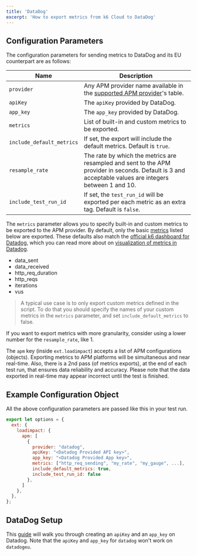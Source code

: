 ```yaml
---
title: 'DataDog'
excerpt: 'How to export metrics from k6 Cloud to DataDog'
---
```


## Configuration Parameters

The configuration parameters for sending metrics to DataDog and its EU counterpart are as follows:

| Name                      | Description                                                                                                                                            |
| ------------------------- | ------------------------------------------------------------------------------------------------------------------------------------------------------ |
| `provider`                | Any APM provider name available in the [supported APM provider](/cloud/integrations/cloud-apm#supported-apm-providers)'s table.                        |
| `apiKey`                  | The `apiKey` provided by DataDog.                                                                                                                      |
| `app_key`                 | The `app_key` provided by DataDog.                                                                                                                     |
| `metrics`                 | List of built-in and custom metrics to be exported.                                                                                                    |
| `include_default_metrics` | If set, the export will include the default metrics. Default is `true`.                                                                                |
| `resample_rate`           | The rate by which the metrics are resampled and sent to the APM provider in seconds. Default is 3 and acceptable values are integers between 1 and 10. |
| `include_test_run_id`     | If set, the `test_run_id` will be exported per each metric as an extra tag. Default is `false`.                                                        |


The `metrics` parameter allows you to specify built-in and custom metrics to be exported to the APM provider. By default, only the basic [metrics](/using-k6/metrics) listed below are exported. These defaults also match the [official k6 dashboard for Datadog](https://docs.datadoghq.com/integrations/k6/), which you can read more about on [visualization of metrics in Datadog](/results-visualization/datadog#visualize-in-datadog).

- data_sent
- data_received
- http_req_duration
- http_reqs
- iterations
- vus

> A typical use case is to only export custom metrics defined in the script. To do that you should specify the names of your custom metrics in the `metrics` parameter, and set `include_default_metrics` to false.

If you want to export metrics with more granularity, consider using a lower number for the `resample_rate`, like 1.

The `apm` key (inside `ext.loadimpact`) accepts a list of APM configurations (objects). Exporting metrics to APM platforms will be simultaneous and near real-time. Also, there is a 2nd pass (of metrics exports), at the end of each test run, that ensures data reliability and accuracy. Please note that the data exported in real-time may appear incorrect until the test is finished.

## Example Configuration Object

All the above configuration parameters are passed like this in your test run.

```javascript
export let options = {
  ext: {
    loadimpact: {
      apm: [
        {
          provider: "datadog",
          apiKey: "<Datadog Provided API key>",
          app_key: "<Datadog Provided App key>",
          metrics: ["http_req_sending", "my_rate", "my_gauge", ...],
          include_default_metrics: true,
          include_test_run_id: false
        },
      ]
    },
  },
};
```

## DataDog Setup

This [guide](https://docs.datadoghq.com/account_management/api-app-keys/) will walk you through creating an `apiKey` and an `app_key` on Datadog. Note that the `apiKey` and `app_key` for `datadog` won't work on `datadogeu`.
